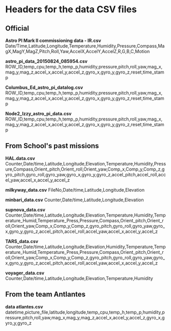 # Headers for the data CSV files
## Official
**Astro PI Mark II commissioning data - IR.csv**
Date/Time,Latitude,Longitude,Temperature,Humidity,Pressure,Compass,MagX,MagY,MagZ,Pitch,Roll,Yaw,AccelX,AccelY,AccelZ,R,G,B,C,Motion

**astro_pi_data_20150824_085954.csv** 
ROW_ID,temp_cpu,temp_h,temp_p,humidity,pressure,pitch,roll,yaw,mag_x,mag_y,mag_z,accel_x,accel_y,accel_z,gyro_x,gyro_y,gyro_z,reset,time_stamp

**Columbus_Ed_astro_pi_datalog.csv**
ROW_ID,temp_cpu,temp_h,temp_p,humidity,pressure,pitch,roll,yaw,mag_x,mag_y,mag_z,accel_x,accel_y,accel_z,gyro_x,gyro_y,gyro_z,reset,time_stamp

**Node2_Izzy_astro_pi_data.csv** 
ROW_ID,temp_cpu,temp_h,temp_p,humidity,pressure,pitch,roll,yaw,mag_x,mag_y,mag_z,accel_x,accel_y,accel_z,gyro_x,gyro_y,gyro_z,reset,time_stamp

## From School's past missions
**HAL.data.csv**
Counter,Date/time,Latitude,Longitude,Elevation,Temperature,Humidity,Pressure,Compass,Orient_pitch,Orient_roll,Orient_yaw,Comp_x,Comp_y,Comp_z,gyro_pitch,gyro_roll,gyro_yaw,gyro_x,gyro_y,gyro_z,accel_pitch,accel_roll,accel_yaw,accel_x,accel_y,accel_z

**milkyway_data.csv**
FileNo,Date/time,Latitude,Longitude,Elevation

**minbari_data.csv**
Counter,Date/time,Latitude,Longitude,Elevation

**supnova_data.csv**
Counter,Date/time,Latitude,Longitude,Elevation,Temperature,Humidity,Temperature_Humid,Temperature_Press,Pressure,Compass,Orient_pitch,Orient_roll,Orient_yaw,Comp_x,Comp_y,Comp_z,gyro_pitch,gyro_roll,gyro_yaw,gyro_x,gyro_y,gyro_z,accel_pitch,accel_roll,accel_yaw,accel_x,accel_y,accel_z

**TARS_data.csv**
Counter,Date/time,Latitude,Longitude,Elevation,Humidity,Temperature,Temperature_Humid,Temperature_Press,Pressure,Compass,Orient_pitch,Orient_roll,Orient_yaw,Comp_x,Comp_y,Comp_z,gyro_pitch,gyro_roll,gyro_yaw,gyro_x,gyro_y,gyro_z,accel_pitch,accel_roll,accel_yaw,accel_x,accel_y,accel_z

**voyager_data.csv**
Counter,Date/time,Latitude,Longitude,Elevation,Temperature,Humidity

## From the team Antlantes
**data atlantes.csv**
datetime,picture_file,latitude,longitude,temp_cpu,temp_h,temp_p,humidity,pressure,pitch,roll,yaw,mag_x,mag_y,mag_z,accel_x,accel_y,accel_z,gyro_x,gyro_y,gyro_z
